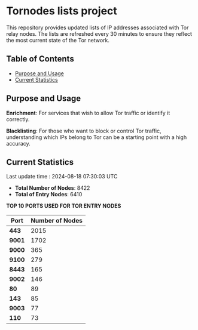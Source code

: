 # Tornodes lists project

This repository provides updated lists of IP addresses associated with Tor relay nodes. The lists are refreshed every 30 minutes to ensure they reflect the most current state of the Tor network.

## Table of Contents

- [Purpose and Usage](#purpose-and-usage)
- [Current Statistics](#current-statistics)


## Purpose and Usage

**Enrichment**: For services that wish to allow Tor traffic or identify it correctly.

**Blacklisting**: For those who want to block or control Tor traffic, understanding which IPs belong to Tor can be a starting point with a high accuracy.

## Current Statistics

Last update time : 2024-08-18 07:30:03 UTC

- **Total Number of Nodes**: 8422
- **Total of Entry Nodes**: 6410

**TOP 10 PORTS USED FOR TOR ENTRY NODES**

| **Port** | **Number of Nodes** |
|------|-----------------|
| **443**   | 2015  |
| **9001**   | 1702  |
| **9000**   | 365  |
| **9100**   | 279  |
| **8443**   | 165  |
| **9002**   | 146  |
| **80**   | 89  |
| **143**   | 85  |
| **9003**   | 77  |
| **110**   | 73  |

